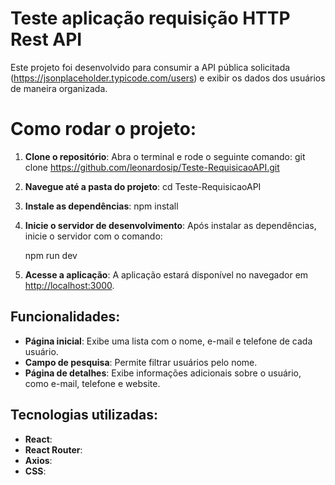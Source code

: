 # Teste aplicação  requisição HTTP Rest API
Este projeto foi desenvolvido para consumir a API pública solicitada (https://jsonplaceholder.typicode.com/users) e exibir os dados dos usuários de maneira organizada. 

# Como rodar o projeto:

1. **Clone o repositório**:
   Abra o terminal e rode o seguinte comando:
   git clone https://github.com/leonardosip/Teste-RequisicaoAPI.git


2. **Navegue até a pasta do projeto**:
   cd Teste-RequisicaoAPI

3. **Instale as dependências**:
   npm install

4. **Inicie o servidor de desenvolvimento**:
   Após instalar as dependências, inicie o servidor com o comando:
   
   npm run dev

6. **Acesse a aplicação**:
   A aplicação estará disponível no navegador em [http://localhost:3000](http://localhost:3000).





## Funcionalidades:
- **Página inicial**: Exibe uma lista com o nome, e-mail e telefone de cada usuário.
- **Campo de pesquisa**: Permite filtrar usuários pelo nome.
- **Página de detalhes**: Exibe informações adicionais sobre o usuário, como e-mail, telefone e website.


## Tecnologias utilizadas:
- **React**: 
- **React Router**:
- **Axios**: 
- **CSS**: 

